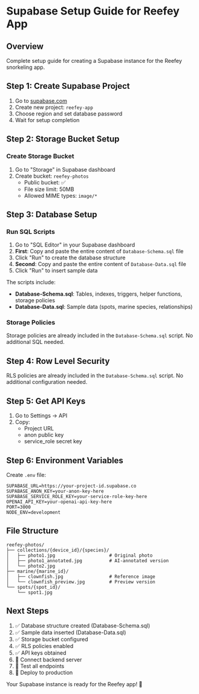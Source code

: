 # Supabase Setup Guide for Reefey App

## Overview
Complete setup guide for creating a Supabase instance for the Reefey snorkeling app.

## Step 1: Create Supabase Project

1. Go to [supabase.com](https://supabase.com)
2. Create new project: `reefey-app`
3. Choose region and set database password
4. Wait for setup completion

## Step 2: Storage Bucket Setup

### Create Storage Bucket

1. Go to "Storage" in Supabase dashboard
2. Create bucket: `reefey-photos`
   - Public bucket: ✅
   - File size limit: 50MB
   - Allowed MIME types: `image/*`

## Step 3: Database Setup

### Run SQL Scripts

1. Go to "SQL Editor" in your Supabase dashboard
2. **First**: Copy and paste the entire content of `Database-Schema.sql` file
3. Click "Run" to create the database structure
4. **Second**: Copy and paste the entire content of `Database-Data.sql` file
5. Click "Run" to insert sample data

The scripts include:
- **Database-Schema.sql**: Tables, indexes, triggers, helper functions, storage policies
- **Database-Data.sql**: Sample data (spots, marine species, relationships)

### Storage Policies

Storage policies are already included in the `Database-Schema.sql` script. No additional SQL needed.

## Step 4: Row Level Security

RLS policies are already included in the `Database-Schema.sql` script. No additional configuration needed.

## Step 5: Get API Keys

1. Go to Settings → API
2. Copy:
   - Project URL
   - anon public key
   - service_role secret key

## Step 6: Environment Variables

Create `.env` file:

```env
SUPABASE_URL=https://your-project-id.supabase.co
SUPABASE_ANON_KEY=your-anon-key-here
SUPABASE_SERVICE_ROLE_KEY=your-service-role-key-here
OPENAI_API_KEY=your-openai-api-key-here
PORT=3000
NODE_ENV=development
```

## File Structure

```
reefey-photos/
├── collections/{device_id}/{species}/
│   ├── photo1.jpg                    # Original photo
│   ├── photo1_annotated.jpg          # AI-annotated version
│   └── photo2.jpg
├── marine/{marine_id}/
│   ├── clownfish.jpg                 # Reference image
│   └── clownfish_preview.jpg         # Preview version
└── spots/{spot_id}/
    └── spot1.jpg
```

## Next Steps

1. ✅ Database structure created (Database-Schema.sql)
2. ✅ Sample data inserted (Database-Data.sql)
3. ✅ Storage bucket configured
4. ✅ RLS policies enabled
5. ✅ API keys obtained
6. 🔄 Connect backend server
7. 🔄 Test all endpoints
8. 🔄 Deploy to production

Your Supabase instance is ready for the Reefey app! 🐠

